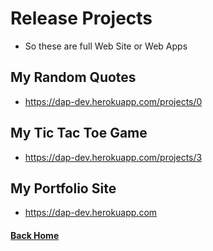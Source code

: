 # Release Projects

  - So these are full Web Site or Web Apps

## My Random Quotes
- https://dap-dev.herokuapp.com/projects/0


## My Tic Tac Toe Game
- https://dap-dev.herokuapp.com/projects/3


## My Portfolio Site
- https://dap-dev.herokuapp.com


#### [Back Home](README.md)
